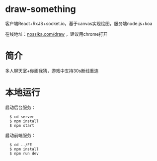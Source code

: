 
# draw-something

客户端React+RxJS+socket.io，基于canvas实现绘图，服务端node.js+koa

在线地址：[nossika.com/draw](http://nossika.com/draw) ，建议用chrome打开

# 简介

多人聊天室+你画我猜，游戏中支持30s断线重连

# 本地运行

启动后台服务：

      $ cd server
      $ npm install
      $ npm start

启动前端服务：

      $ cd ../FE
      $ npm install
      $ npm run dev
